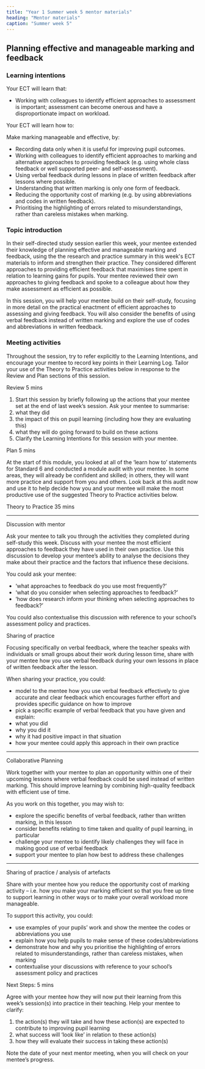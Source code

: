```yaml
---
title: "Year 1 Summer week 5 mentor materials"
heading: "Mentor materials"
caption: "Summer week 5"
---
```


## Planning effective and manageable marking and feedback

### Learning intentions

Your ECT will learn that:

- Working with colleagues to identify efficient approaches to assessment is important; assessment can become onerous and have a disproportionate impact on workload.

Your ECT will learn how to:

Make marking manageable and effective, by:

- Recording data only when it is useful for improving pupil outcomes.
- Working with colleagues to identify efficient approaches to marking and alternative approaches to providing feedback (e.g. using whole class feedback or well supported peer- and self-assessment).
- Using verbal feedback during lessons in place of written feedback after lessons where possible.
- Understanding that written marking is only one form of feedback.
- Reducing the opportunity cost of marking (e.g. by using abbreviations and codes in written feedback).
- Prioritising the highlighting of errors related to misunderstandings, rather than careless mistakes when marking.

### Topic introduction

In their self-directed study session earlier this week, your mentee extended their knowledge of planning effective and manageable marking and feedback, using the the research and practice summary in this week's ECT materials to inform and strengthen their practice. They considered different approaches to providing efficient feedback that maximises time spent in relation to learning gains for pupils. Your mentee reviewed their own approaches to giving feedback and spoke to a colleague about how they make assessment as efficient as possible.

In this session, you will help your mentee build on their self-study, focusing in more detail on the practical enactment of efficient approaches to assessing and giving feedback. You will also consider the benefits of using verbal feedback instead of written marking and explore the use of codes and abbreviations in written feedback.

### Meeting activities

Throughout the session, try to refer explicitly to the Learning Intentions, and encourage your mentee to record key points in their Learning Log. Tailor your use of the Theory to Practice activities below in response to the Review and Plan sections of this session.

Review 5 mins

1. Start this session by briefly following up the actions that your mentee set at the end of last week’s session. Ask your mentee to summarise:
2. what they did
3. the impact of this on pupil learning (including how they are evaluating this)
4. what they will do going forward to build on these actions
5. Clarify the Learning Intentions for this session with your mentee.

Plan 5 mins

At the start of this module, you looked at all of the ‘learn how to’ statements for Standard 6 and conducted a module audit with your mentee. In some areas, they will already be confident and skilled; in others, they will want more practice and support from you and others. Look back at this audit now and use it to help decide how you and your mentee will make the most productive use of the suggested Theory to Practice activities below.

Theory to Practice 35 mins

---

Discussion with mentor

Ask your mentee to talk you through the activities they completed during self-study this week. Discuss with your mentee the most efficient approaches to feedback they have used in their own practice. Use this discussion to develop your mentee’s ability to analyse the decisions they make about their practice and the factors that influence these decisions.

You could ask your mentee:

- ‘what approaches to feedback do you use most frequently?’
- ‘what do you consider when selecting approaches to feedback?’
- ‘how does research inform your thinking when selecting approaches to feedback?’

You could also contextualise this discussion with reference to your school’s assessment policy and practices.

Sharing of practice

Focusing specifically on verbal feedback, where the teacher speaks with individuals or small groups about their work during lesson time, share with your mentee how you use verbal feedback during your own lessons in place of written feedback after the lesson.

When sharing your practice, you could:

- model to the mentee how you use verbal feedback effectively to give accurate and clear feedback which encourages further effort and provides specific guidance on how to improve
- pick a specific example of verbal feedback that you have given and explain:
- what you did
- why you did it
- why it had positive impact in that situation
- how your mentee could apply this approach in their own practice

---

Collaborative Planning

Work together with your mentee to plan an opportunity within one of their upcoming lessons where verbal feedback could be used instead of written marking. This should improve learning by combining high-quality feedback with efficient use of time.

As you work on this together, you may wish to:

- explore the specific benefits of verbal feedback, rather than written marking, in this lesson
- consider benefits relating to time taken and quality of pupil learning, in particular
- challenge your mentee to identify likely challenges they will face in making good use of verbal feedback
- support your mentee to plan how best to address these challenges

---

Sharing of practice / analysis of artefacts

Share with your mentee how you reduce the opportunity cost of marking activity – i.e. how you make your marking efficient so that you free up time to support learning in other ways or to make your overall workload more manageable.

To support this activity, you could:

- use examples of your pupils’ work and show the mentee the codes or abbreviations you use
- explain how you help pupils to make sense of these codes/abbreviations
- demonstrate how and why you prioritise the highlighting of errors related to misunderstandings, rather than careless mistakes, when marking
- contextualise your discussions with reference to your school’s assessment policy and practices

Next Steps: 5 mins

Agree with your mentee how they will now put their learning from this week’s session(s) into practice in their teaching. Help your mentee to clarify:

1. the action(s) they will take and how these action(s) are expected to contribute to improving pupil learning
2. what success will ‘look like’ in relation to these action(s)
3. how they will evaluate their success in taking these action(s)

Note the date of your next mentor meeting, when you will check on your mentee’s progress.
